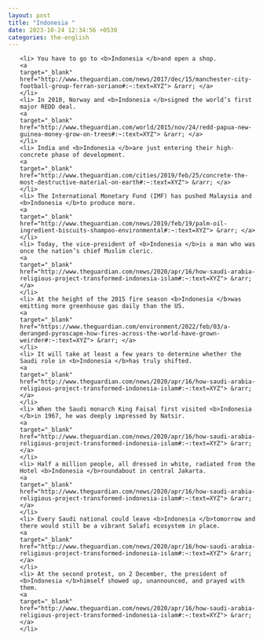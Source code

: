 ```yaml
---
layout: post
title: "Indonesia "
date: 2023-10-24 12:34:56 +0530
categories: the-english
---
```

<ol>

    <li> You have to go to <b>Indonesia </b>and open a shop.
    <a 
    target="_blank" 
    href="http://www.theguardian.com/news/2017/dec/15/manchester-city-football-group-ferran-soriano#:~:text=XYZ"> &rarr; </a>
    </li>
    <li> In 2010, Norway and <b>Indonesia </b>signed the world’s first major REDD deal.
    <a 
    target="_blank" 
    href="http://www.theguardian.com/world/2015/nov/24/redd-papua-new-guinea-money-grow-on-trees#:~:text=XYZ"> &rarr; </a>
    </li>
    <li> India and <b>Indonesia </b>are just entering their high-concrete phase of development.
    <a 
    target="_blank" 
    href="http://www.theguardian.com/cities/2019/feb/25/concrete-the-most-destructive-material-on-earth#:~:text=XYZ"> &rarr; </a>
    </li>
    <li> The International Monetary Fund (IMF) has pushed Malaysia and <b>Indonesia </b>to produce more.
    <a 
    target="_blank" 
    href="http://www.theguardian.com/news/2019/feb/19/palm-oil-ingredient-biscuits-shampoo-environmental#:~:text=XYZ"> &rarr; </a>
    </li>
    <li> Today, the vice-president of <b>Indonesia </b>is a man who was once the nation’s chief Muslim cleric.
    <a 
    target="_blank" 
    href="http://www.theguardian.com/news/2020/apr/16/how-saudi-arabia-religious-project-transformed-indonesia-islam#:~:text=XYZ"> &rarr; </a>
    </li>
    <li> At the height of the 2015 fire season <b>Indonesia </b>was emitting more greenhouse gas daily than the US.
    <a 
    target="_blank" 
    href="https://www.theguardian.com/environment/2022/feb/03/a-deranged-pyroscape-how-fires-across-the-world-have-grown-weirder#:~:text=XYZ"> &rarr; </a>
    </li>
    <li> It will take at least a few years to determine whether the Saudi role in <b>Indonesia </b>has truly shifted.
    <a 
    target="_blank" 
    href="http://www.theguardian.com/news/2020/apr/16/how-saudi-arabia-religious-project-transformed-indonesia-islam#:~:text=XYZ"> &rarr; </a>
    </li>
    <li> When the Saudi monarch King Faisal first visited <b>Indonesia </b>in 1967, he was deeply impressed by Natsir.
    <a 
    target="_blank" 
    href="http://www.theguardian.com/news/2020/apr/16/how-saudi-arabia-religious-project-transformed-indonesia-islam#:~:text=XYZ"> &rarr; </a>
    </li>
    <li> Half a million people, all dressed in white, radiated from the Hotel <b>Indonesia </b>roundabout in central Jakarta.
    <a 
    target="_blank" 
    href="http://www.theguardian.com/news/2020/apr/16/how-saudi-arabia-religious-project-transformed-indonesia-islam#:~:text=XYZ"> &rarr; </a>
    </li>
    <li> Every Saudi national could leave <b>Indonesia </b>tomorrow and there would still be a vibrant Salafi ecosystem in place.
    <a 
    target="_blank" 
    href="http://www.theguardian.com/news/2020/apr/16/how-saudi-arabia-religious-project-transformed-indonesia-islam#:~:text=XYZ"> &rarr; </a>
    </li>
    <li> At the second protest, on 2 December, the president of <b>Indonesia </b>himself showed up, unannounced, and prayed with them.
    <a 
    target="_blank" 
    href="http://www.theguardian.com/news/2020/apr/16/how-saudi-arabia-religious-project-transformed-indonesia-islam#:~:text=XYZ"> &rarr; </a>
    </li>
